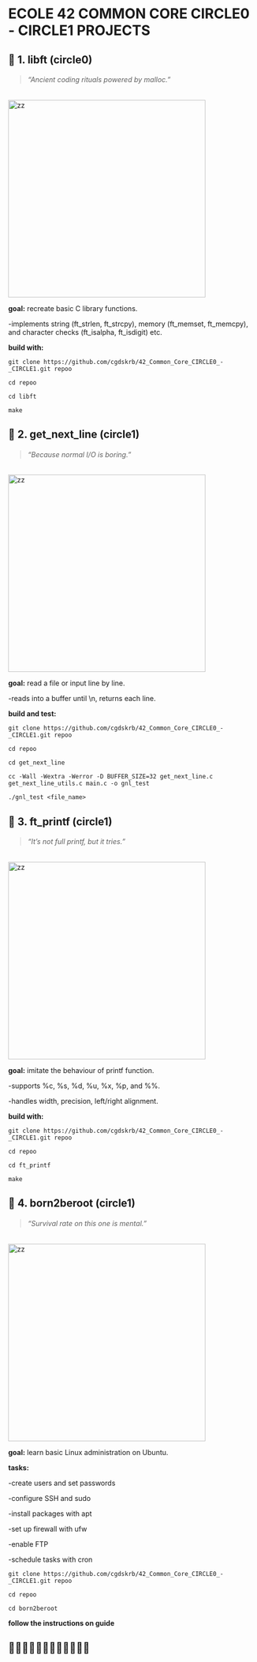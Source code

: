 # ECOLE 42 COMMON CORE CIRCLE0 - CIRCLE1 PROJECTS

## 📁 1. libft (circle0)
> ###### *“Ancient coding rituals powered by malloc.”*
<p align="left">
  <img src="https://i.imgflip.com/9ufdto.jpg" width="400" alt="zz">
</p>

**goal:** recreate basic C library functions.

-implements string (ft_strlen, ft_strcpy), memory (ft_memset, ft_memcpy), and character checks (ft_isalpha, ft_isdigit) etc.

**build with:**
```
git clone https://github.com/cgdskrb/42_Common_Core_CIRCLE0_-_CIRCLE1.git repoo
```
```
cd repoo
```
```
cd libft
```
```
make
```

## 📁 2. get_next_line (circle1)
> ###### *“Because normal I/O is boring.”*

<p align="left">
  <img src="https://i.imgflip.com/9uffmy.jpg" width="400" alt="zz">
</p>

**goal:** read a file or input line by line.

-reads into a buffer until \n, returns each line.

**build and test:**
```
git clone https://github.com/cgdskrb/42_Common_Core_CIRCLE0_-_CIRCLE1.git repoo
```
```
cd repoo
```
```
cd get_next_line
```
```
cc -Wall -Wextra -Werror -D BUFFER_SIZE=32 get_next_line.c get_next_line_utils.c main.c -o gnl_test
```
```
./gnl_test <file_name>
```

## 📁 3. ft_printf (circle1)
> ###### *“It’s not full printf, but it tries.”*
<p align="left">
  <img src="https://www.netmeister.org/blog/images/spoon.jpg" width="400" alt="zz">
</p>

**goal:** imitate the behaviour of printf function.

-supports %c, %s, %d, %u, %x, %p, and %%.

-handles width, precision, left/right alignment.

**build with:**
```
git clone https://github.com/cgdskrb/42_Common_Core_CIRCLE0_-_CIRCLE1.git repoo
```
```
cd repoo
```
```
cd ft_printf
```
```
make
```

## 📁 4. born2beroot (circle1)
> ###### *“Survival rate on this one is mental.”*
<p align="left">
  <img src="https://i.imgflip.com/9ufgun.jpg" width="400" alt="zz">
</p>

**goal:** learn basic Linux administration on Ubuntu.

**tasks:**

-create users and set passwords

-configure SSH and sudo

-install packages with apt

-set up firewall with ufw

-enable FTP 

-schedule tasks with cron
```
git clone https://github.com/cgdskrb/42_Common_Core_CIRCLE0_-_CIRCLE1.git repoo
```
```
cd repoo
```
```
cd born2beroot
```
**follow the instructions on guide**


## 🚀🚀🚀🚀🚀🚀🚀🚀🚀🚀🚀🚀
